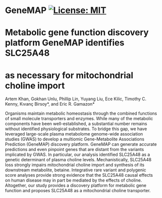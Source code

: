 # GeneMAP [![License: MIT](https://img.shields.io/badge/License-MIT-yellow.svg)](https://github.com/gamazonlab/GeneMAP/blob/master/LICENSE) 

# Metabolic gene function discovery platform GeneMAP identifies SLC25A48
# as necessary for mitochondrial choline import 

Artem Khan, Gokhan Unlu, Phillip Lin, Yuyang Liu, Ece Kilic, Timothy C. Kenny, 
Kıvanç Birsoy*, and Eric R. Gamazon*

Organisms maintain metabolic homeostasis through the combined functions of small molecule transporters and enzymes. While many of the metabolic components have been well-established, a substantial number remains without identified physiological substrates. To bridge this gap, we have leveraged large-scale plasma metabolome genome-wide association studies (GWAS) to develop a multiomic Gene-Metabolite Associations Prediction (GeneMAP) discovery platform. GeneMAP can generate accurate predictions and even pinpoint genes that are distant from the variants implicated by GWAS. In particular, our analysis identified SLC25A48 as a genetic determinant of plasma choline levels. Mechanistically, SLC25A48 loss strongly impairs mitochondrial choline import and synthesis of its downstream metabolite, betaine. Integrative rare variant and polygenic score analyses provide strong evidence that the SLC25A48 causal effects on human disease may in part be mediated by the effects of choline. Altogether, our study provides a discovery platform for metabolic gene function and proposes SLC25A48 as a mitochondrial choline transporter.

